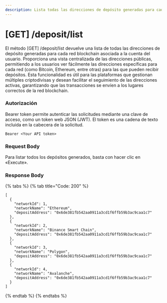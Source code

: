 ```yaml
---
description: Lista todas las direcciones de depósito generadas para cada red blockchain
---
```


# \[GET] /deposit/list

El método \[GET] /deposit/list devuelve una lista de todas las direcciones de depósito generadas para cada red blockchain asociada a la cuenta del usuario. Proporciona una vista centralizada de las direcciones públicas, permitiendo a los usuarios ver fácilmente las direcciones específicas para cada red (como Bitcoin, Ethereum, entre otras) para las que pueden recibir depósitos. Esta funcionalidad es útil para las plataformas que gestionan múltiples criptodivisas y desean facilitar el seguimiento de las direcciones activas, garantizando que las transacciones se envíen a los lugares correctos de la red blockchain.

### Autorización

Bearer token permite autenticar las solicitudes mediante una clave de acceso, como un token web JSON (JWT). El token es una cadena de texto incluida en la cabecera de la solicitud.

```
Bearer <Your API token>
```

### Request Body

Para listar todos los depósitos generados, basta con hacer clic en «Execute».

### Response Body

{% tabs %}
{% tab title="Code: 200" %}
```
[
  {
    "networkId": 1,
    "networkName": "Ethereum",
    "depositAddress": "0x6de381fb542aa0911a3cd1f6ffb59b3ac9caa1c7"
  },
  {
    "networkId": 2,
    "networkName": "Binance Smart Chain",
    "depositAddress": "0x6de381fb542aa0911a3cd1f6ffb59b3ac9caa1c7"
  },
  {
    "networkId": 3,
    "networkName": "Polygon",
    "depositAddress": "0x6de381fb542aa0911a3cd1f6ffb59b3ac9caa1c7"
  },
  {
    "networkId": 4,
    "networkName": "Avalanche",
    "depositAddress": "0x6de381fb542aa0911a3cd1f6ffb59b3ac9caa1c7"
  }
]
```
{% endtab %}
{% endtabs %}
